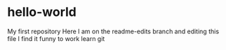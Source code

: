 # hello-world
My first repository
Here I am on the readme-edits branch and editing this file
I find it funny to work learn git
